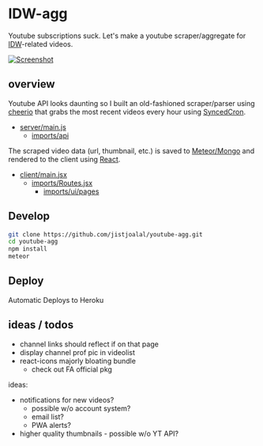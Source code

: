 # IDW-agg

Youtube subscriptions suck. Let's make a youtube scraper/aggregate for
[IDW](https://en.wikipedia.org/wiki/Eric_Weinstein#Intellectual_dark_web)-related videos.

[![Screenshot](https://jist-screenshotter.herokuapp.com/v1/desktop/https://idw.herokuapp.com/)](https://idw.herokuapp.com/)

## overview

Youtube API looks daunting so I built an old-fashioned scraper/parser using
[cheerio](https://github.com/cheeriojs)
that grabs the most recent videos every hour using
[SyncedCron](https://github.com/percolatestudio/meteor-synced-cron).

- [server/main.js](https://github.com/jistjoalal/youtube-agg/blob/master/server/main.js)
  - [imports/api](https://github.com/jistjoalal/youtube-agg/blob/master/imports/api)

The scraped video data (url, thumbnail, etc.) is saved to
[Meteor/Mongo](https://docs.meteor.com/#/full/)
and rendered to the client using
[React](https://reactjs.org/).

- [client/main.jsx](https://github.com/jistjoalal/youtube-agg/blob/master/client/main.jsx)
  - [imports/Routes.jsx](https://github.com/jistjoalal/youtube-agg/blob/master/imports/Routes.jsx)
    - [imports/ui/pages](https://github.com/jistjoalal/youtube-agg/blob/master/imports/ui/pages)

## Develop

```sh
git clone https://github.com/jistjoalal/youtube-agg.git
cd youtube-agg
npm install
meteor
```

## Deploy

Automatic Deploys to Heroku

## ideas / todos

- channel links should reflect if on that page
- display channel prof pic in videolist
- react-icons majorly bloating bundle
  - check out FA official pkg

ideas:

- notifications for new videos?
  - possible w/o account system?
  - email list?
  - PWA alerts?
- higher quality thumbnails - possible w/o YT API?
